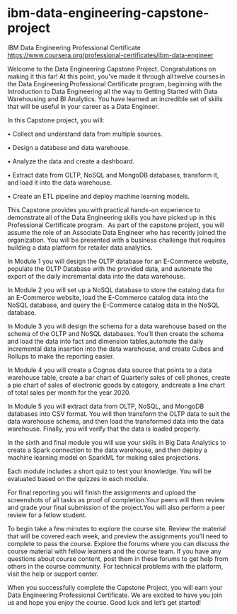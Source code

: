 # ibm-data-engineering-capstone-project
IBM Data Engineering Professional Certificate
https://www.coursera.org/professional-certificates/ibm-data-engineer
 
Welcome to the Data Engineering Capstone Project.
Congratulations on making it this far!
At this point, you've made it through all twelve courses in the Data Engineering Professional Certificate program, beginning with the Introduction to Data Engineering all the way to Getting Started with Data Warehousing and BI Analytics.
You have learned an incredible set of skills that will be useful in your career as a Data Engineer.

In this Capstone project, you will:

•	Collect and understand data from multiple sources.

•	Design a database and data warehouse.

•	Analyze the data and create a dashboard.

•	Extract data from OLTP, NoSQL and MongoDB databases, transform it, and load it into the data warehouse.

•	Create an ETL pipeline and deploy machine learning models.

This Capstone provides you with practical hands-on experience to demonstrate all of the Data Engineering skills you have picked up in this Professional Certificate program.  
As part of the capstone project, you will assume the role of an Associate Data Engineer who has recently joined the organization. You will be presented with a business challenge that requires building a data platform for retailer data analytics.

In Module 1 you will design the OLTP database for an E-Commerce website, populate the OLTP Database with the provided data, and automate the export of the daily incremental data into the data warehouse.

In Module 2 you will set up a NoSQL database to store the catalog data for an E-Commerce website, load the E-Commerce catalog data into the NoSQL database, and query the E-Commerce catalog data in the NoSQL database.

In Module 3 you will design the schema for a data warehouse based on the schema of the OLTP and NoSQL databases. You’ll then create the schema and load the data into fact and dimension tables,automate the daily incremental data insertion into the data warehouse, and create Cubes and Rollups to make the reporting easier.

In Module 4 you will create a Cognos data source that points to a data warehouse table, create a bar chart of Quarterly sales of cell phones, create a pie chart of sales of electronic goods by category, andcreate a line chart of total sales per month for the year 2020.

In Module 5 you will extract data from OLTP, NoSQL, and MongoDB databases into CSV format. You will then transform the OLTP data to suit the data warehouse schema, and then load the transformed data into the data warehouse. Finally, you will verify that the data is loaded properly.

In the sixth and final module you will use your skills in Big Data Analytics to create a Spark connection to the data warehouse, and then deploy a machine learning model on SparkML for making sales projections.

Each module includes a short quiz to test your knowledge. You will be evaluated based on the quizzes in each module.

For final reporting you will finish the assignments and upload the screenshots of all tasks as proof of completion.Your peers will then review and grade your final submission of the project.You will also perform a peer review for a fellow student.

To begin take a few minutes to explore the course site. Review the material that will be covered each week, and preview the assignments you’ll need to complete to pass the course. Explore the forums where you can discuss the course material with fellow learners and the course team. If you have any questions about course content, post them in these forums to get help from others in the course community. For technical problems with the platform, visit the help or support center.

When you successfully complete the Capstone Project, you will earn your Data Engineering Professional Certificate. We are excited to have you join us and hope you enjoy the course. Good luck and let’s get started!

